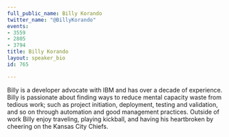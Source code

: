 ```yaml
---
full_public_name: Billy Korando
twitter_name: "@BillyKorando"
events:
- 3559
- 2805
- 3794
title: Billy Korando
layout: speaker_bio
id: 765

---
```

Billy is a developer advocate with IBM and has over a decade of experience. Billy is passionate about finding ways to reduce mental capacity waste from tedious work; such as project initiation, deployment, testing and validation, and so on through automation and good management practices. Outside of work Billy enjoy traveling, playing kickball, and having his heartbroken by cheering on the Kansas City Chiefs.